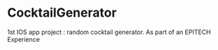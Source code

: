 # CocktailGenerator
1st IOS app project : random cocktail generator. As part of an EPITECH Experience
